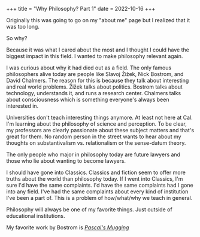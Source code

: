 +++
title = "Why Philosophy? Part 1"
date = 2022-10-16
+++

<p>
Originally this was going to go on my "about me" page but I realized that it was too long. 

So why?

Because it was what I cared about the most and I thought I could have the biggest impact in this field. I wanted to make philosophy relevant again. 

I was curious about why it had died out as a field. The only famous philosophers alive today are people like Slavoj Žižek, Nick Bostrom, and David Chalmers. The reason for this is because they talk about interesting and real world problems. Žižek talks about politics. Bostrom talks about technology, understands it, and runs a research center. Chalmers talks about consciousness which is something everyone's always been interested in.

Universities don't teach interesting things anymore. At least not here at Cal. I'm learning about the philosophy of science and perception. To be clear, my professors are clearly passionate about these subject matters and that's great for them. No random person in the street wants to hear about my thoughts on substantivalism vs. relationalism or the sense-datum theory.

The only people who major in philosophy today are future lawyers and those who lie about wanting to become lawyers.

I should have gone into Classics. Classics and fiction seem to offer more truths about the world than philosophy today. If I went into Classics, I'm sure I'd have the same complaints. I'd have the same complaints had I gone into any field. I've had the same complaints about every kind of institution I've been a part of. This is a problem of how/what/why we teach in general.

Philosophy will always be one of my favorite things. Just outside of educational institutions. 

My favorite work by Bostrom is <a href="https://nickbostrom.com/papers/pascal.pdf" target="_blank"><em>Pascal's Mugging</em></a>
</p> 